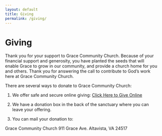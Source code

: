 ```yaml
---
layout: default
title: Giving
permalink: /giving/
---
```


# Giving
Thank you for your support to Grace Community Church. Because of your financial support and generosity, you have planted the seeds that will enable Grace to grow in our community, and provide a church home for you and others. Thank you for answering the call to contribute to God’s work here at Grace Community Church.

There are several ways to donate to Grace Community Church:

1. We offer safe and secure online giving: 
    [Click Here to Give Online](https://www.lifewayegiving.org/dl/?uid=grac911197)

2. We have a donation box in the back of the sanctuary where you can leave your offering.

3. You can mail your donation to:

  Grace Community Church 
  911 Grace Ave. 
  Altavista, VA  24517
